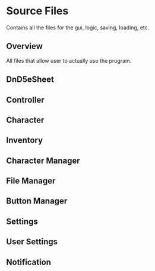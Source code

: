 # Source Files
Contains all the files for the gui, logic, saving, loading, etc.
## Overview
All files that allow user to actually use the program.

## DnD5eSheet

## Controller

## Character

## Inventory

## Character Manager

## File Manager

## Button Manager

## Settings

## User Settings

## Notification
